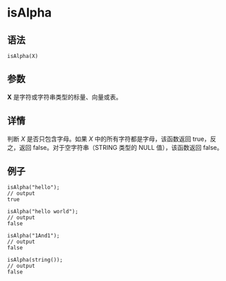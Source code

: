 # isAlpha

## 语法

`isAlpha(X)`

## 参数

**X** 是字符或字符串类型的标量、向量或表。

## 详情

判断 *X* 是否只包含字母。如果 *X* 中的所有字符都是字母，该函数返回 true，反之，返回 false。对于空字符串（STRING 类型的
NULL 值），该函数返回 false。

## 例子

```
isAlpha("hello");
// output
true

isAlpha("hello world");
// output
false

isAlpha("1And1");
// output
false

isAlpha(string());
// output
false
```


